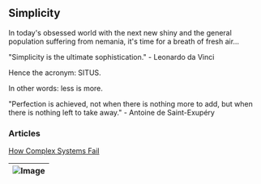 ## Simplicity

In today's obsessed world with the next new shiny and the general population suffering from nemania, it's time for a breath of fresh air...

"Simplicity is the ultimate sophistication." - Leonardo da Vinci

Hence the acronym: SITUS.

In other words: less is more.

"Perfection is achieved, not when there is nothing more to add, but when there is nothing left to take away." - Antoine de Saint-Exupéry

### Articles

[How Complex Systems Fail](https://how.complexsystems.fail)

| ![Image](https://newfastuff.com/wp-content/uploads/2019/05/bW7QXVB.png) |
| :--: |
